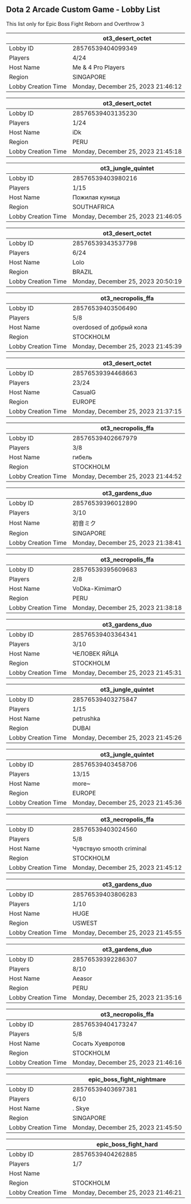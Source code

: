 ## Dota 2 Arcade Custom Game - Lobby List

This list only for Epic Boss Fight Reborn and Overthrow 3

|  | ot3_desert_octet |
| ------ | ------ |
| Lobby ID | 28576539404099349 |
| Players | 4/24 |
| Host Name | Me & 4 Pro Players |
| Region | SINGAPORE |
| Lobby Creation Time | Monday, December 25, 2023 21:46:12 |


|  | ot3_desert_octet |
| ------ | ------ |
| Lobby ID | 28576539403135230 |
| Players | 1/24 |
| Host Name | iDk |
| Region | PERU |
| Lobby Creation Time | Monday, December 25, 2023 21:45:18 |


|  | ot3_jungle_quintet |
| ------ | ------ |
| Lobby ID | 28576539403980216 |
| Players | 1/15 |
| Host Name | Пожилая куница |
| Region | SOUTHAFRICA |
| Lobby Creation Time | Monday, December 25, 2023 21:46:05 |


|  | ot3_desert_octet |
| ------ | ------ |
| Lobby ID | 28576539343537798 |
| Players | 6/24 |
| Host Name | Lolo |
| Region | BRAZIL |
| Lobby Creation Time | Monday, December 25, 2023 20:50:19 |


|  | ot3_necropolis_ffa |
| ------ | ------ |
| Lobby ID | 28576539403506490 |
| Players | 5/8 |
| Host Name | overdosed of добрый кола |
| Region | STOCKHOLM |
| Lobby Creation Time | Monday, December 25, 2023 21:45:39 |


|  | ot3_desert_octet |
| ------ | ------ |
| Lobby ID | 28576539394468663 |
| Players | 23/24 |
| Host Name | CasualG |
| Region | EUROPE |
| Lobby Creation Time | Monday, December 25, 2023 21:37:15 |


|  | ot3_necropolis_ffa |
| ------ | ------ |
| Lobby ID | 28576539402667979 |
| Players | 3/8 |
| Host Name | гибель |
| Region | STOCKHOLM |
| Lobby Creation Time | Monday, December 25, 2023 21:44:52 |


|  | ot3_gardens_duo |
| ------ | ------ |
| Lobby ID | 28576539396012890 |
| Players | 3/10 |
| Host Name | 初音ミク |
| Region | SINGAPORE |
| Lobby Creation Time | Monday, December 25, 2023 21:38:41 |


|  | ot3_necropolis_ffa |
| ------ | ------ |
| Lobby ID | 28576539395609683 |
| Players | 2/8 |
| Host Name | VoDka-KimimarO |
| Region | PERU |
| Lobby Creation Time | Monday, December 25, 2023 21:38:18 |


|  | ot3_gardens_duo |
| ------ | ------ |
| Lobby ID | 28576539403364341 |
| Players | 3/10 |
| Host Name | ЧЕЛОВЕК ЯЙЦА |
| Region | STOCKHOLM |
| Lobby Creation Time | Monday, December 25, 2023 21:45:31 |


|  | ot3_jungle_quintet |
| ------ | ------ |
| Lobby ID | 28576539403275847 |
| Players | 1/15 |
| Host Name | petrushka |
| Region | DUBAI |
| Lobby Creation Time | Monday, December 25, 2023 21:45:26 |


|  | ot3_jungle_quintet |
| ------ | ------ |
| Lobby ID | 28576539403458706 |
| Players | 13/15 |
| Host Name | more~ |
| Region | EUROPE |
| Lobby Creation Time | Monday, December 25, 2023 21:45:36 |


|  | ot3_necropolis_ffa |
| ------ | ------ |
| Lobby ID | 28576539403024560 |
| Players | 5/8 |
| Host Name | Чувствую smooth criminal |
| Region | STOCKHOLM |
| Lobby Creation Time | Monday, December 25, 2023 21:45:12 |


|  | ot3_gardens_duo |
| ------ | ------ |
| Lobby ID | 28576539403806283 |
| Players | 1/10 |
| Host Name | HUGE |
| Region | USWEST |
| Lobby Creation Time | Monday, December 25, 2023 21:45:55 |


|  | ot3_gardens_duo |
| ------ | ------ |
| Lobby ID | 28576539392286307 |
| Players | 8/10 |
| Host Name | Aeasor |
| Region | PERU |
| Lobby Creation Time | Monday, December 25, 2023 21:35:16 |


|  | ot3_necropolis_ffa |
| ------ | ------ |
| Lobby ID | 28576539404173247 |
| Players | 5/8 |
| Host Name | Сосать Хуевротов |
| Region | STOCKHOLM |
| Lobby Creation Time | Monday, December 25, 2023 21:46:16 |


|  | epic_boss_fight_nightmare |
| ------ | ------ |
| Lobby ID | 28576539403697381 |
| Players | 6/10 |
| Host Name | . Skye |
| Region | SINGAPORE |
| Lobby Creation Time | Monday, December 25, 2023 21:45:50 |


|  | epic_boss_fight_hard |
| ------ | ------ |
| Lobby ID | 28576539404262885 |
| Players | 1/7 |
| Host Name | |Stariy21 |
| Region | STOCKHOLM |
| Lobby Creation Time | Monday, December 25, 2023 21:46:21 |


